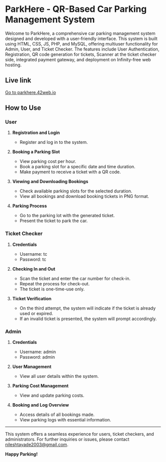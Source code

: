 # ParkHere - QR-Based Car Parking Management System

Welcome to ParkHere, a comprehensive car parking management system designed and developed with a user-friendly interface. This system is built using HTML, CSS, JS, PHP, and MySQL, offering multiuser functionality for Admin, User, and Ticket Checker. The features include User Authentication, Registration, QR code generation for tickets, Scanner at the ticket checker side, integrated payment gateway, and deployment on Infinity-free web hosting.

## Live link
 [Go to parkhere.42web.io](parkhere.42web.io)
 
## How to Use

### User
1. **Registration and Login**
   - Register and log in to the system.
   
2. **Booking a Parking Slot**
   - View parking cost per hour.
   - Book a parking slot for a specific date and time duration.
   - Make payment to receive a ticket with a QR code.

3. **Viewing and Downloading Bookings**
   - Check available parking slots for the selected duration.
   - View all bookings and download booking tickets in PNG format.

4. **Parking Process**
   - Go to the parking lot with the generated ticket.
   - Present the ticket to park the car.

### Ticket Checker
1. **Credentials**
   - Username: tc
   - Password: tc

2. **Checking In and Out**
   - Scan the ticket and enter the car number for check-in.
   - Repeat the process for check-out.
   - The ticket is one-time-use only.

3. **Ticket Verification**
   - On the third attempt, the system will indicate if the ticket is already used or expired.
   - If an invalid ticket is presented, the system will prompt accordingly.

### Admin
1. **Credentials**
   - Username: admin
   - Password: admin

2. **User Management**
   - View all user details within the system.

3. **Parking Cost Management**
   - View and update parking costs.

4. **Booking and Log Overview**
   - Access details of all bookings made.
   - View parking logs with essential information.

---

This system offers a seamless experience for users, ticket checkers, and administrators. For further inquiries or issues, please contact  [nileshtayade2003@gmail.com](nileshtayade2003@gmail.com).

**Happy Parking!**
